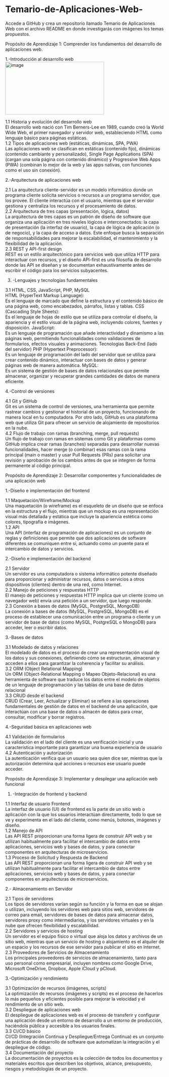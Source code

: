 # Temario-de-Aplicaciones-Web-
Accede a GitHub y crea un repositorio llamado Temario de Aplicaciones Web con el archivo README en donde investigarás con imágenes los temas propuestos.

Propósito de Aprendizaje 1: Comprender los fundamentos del desarrollo de aplicaciones web.

1.-Introducción al desarrollo web
<img width="313" height="167" alt="image" src="https://github.com/user-attachments/assets/f7ef46c2-765e-465a-90fb-4e1c49988106" />


1.1 Historia y evolución del desarrollo web  
El desarrollo web nació con Tim Berners-Lee en 1989, cuando creó la World Wide Web, el primer navegador y servidor web, estableciendo HTML como lenguaje básico para páginas estáticas.  
1.2 Tipos de aplicaciones web (estáticas, dinámicas, SPA, PWA)  
Las aplicaciones web se clasifican en estáticas (contenido fijo), dinámicas (contenido cambiante y personalizado), Single Page Applications (SPA) (cargan una sola página con contenido dinámico) y Progressive Web Apps (PWA) (combinan lo mejor de la web y las apps nativas, con funciones como el uso sin conexión).  

2.-Arquitectura de aplicaciones web  

2.1 La arquitectura cliente-servidor es un modelo informático donde un programa cliente solicita servicios o recursos a un programa servidor, que los provee. El cliente interactúa con el usuario, mientras que el servidor gestiona y centraliza los recursos y el procesamiento de datos.  
2.2 Arquitectura de tres capas (presentación, lógica, datos)  
La arquitectura de tres capas es un patrón de diseño de software que organiza una aplicación en tres niveles lógicos e interconectados: la capa de presentación (la interfaz de usuario), la capa de lógica de aplicación (o de negocio), y la capa de acceso a datos. Este enfoque busca la separación de responsabilidades para mejorar la escalabilidad, el mantenimiento y la flexibilidad de la aplicación.  
2.3 REST y API-first design  
REST es un estilo arquitectónico para servicios web que utiliza HTTP para interactuar con recursos, y el diseño API-first es una filosofía de desarrollo donde las API se diseñan y se documentan exhaustivamente antes de escribir el código para los servicios subyacentes.  

3. -Lenguajes y tecnologías fundamentales
     
3.1 HTML, CSS, JavaScript, PHP, MySQL  
HTML (HyperText Markup Language):    
Es el lenguaje de marcado que define la estructura y el contenido básico de una página web, como encabezados, párrafos, listas y tablas. 
CSS (Cascading Style Sheets):  
Es el lenguaje de hojas de estilo que se utiliza para controlar el diseño, la apariencia y el estilo visual de la página web, incluyendo colores, fuentes y disposición. 
JavaScript:  
Es un lenguaje de programación que añade interactividad y dinamismo a las páginas web, permitiendo funcionalidades como validaciones de formularios, efectos visuales y animaciones. 
Tecnologías Back-End (lado del servidor) 
PHP (Hypertext Preprocessor):  
Es un lenguaje de programación del lado del servidor que se utiliza para crear contenido dinámico, interactuar con bases de datos y generar páginas web de manera automática.
MySQL:  
Es un sistema de gestión de bases de datos relacionales que permite almacenar, organizar y recuperar grandes cantidades de datos de manera eficiente.  

4.-Control de versiones  

4.1 Git y GitHub    
Git es un sistema de control de versiones, una herramienta que permite rastrear cambios y gestionar el historial de un proyecto, funcionando de manera local en tu computadora. Por otro lado, GitHub es una plataforma web que utiliza Git para ofrecer un servicio de alojamiento de repositorios en la nube.  
4.2 Flujo de trabajo con ramas (branching, merge, pull requests)  
Un flujo de trabajo con ramas en sistemas como Git y plataformas como GitHub implica crear ramas (branches) separadas para desarrollar nuevas funcionalidades, hacer merge (o combinar) esas ramas con la rama principal (main o master) y usar Pull Requests (PRs) para solicitar una revisión y aprobación de los cambios antes de que se integren de forma permanente al código principal.  

Propósito de Aprendizaje 2: Desarrollar componentes y funcionalidades de una aplicación web  

1.-Diseño e implementación del frontend  

1.1 Maquetación/Wireframe/Mockup  
Una maquetación (o wireframe) es el esqueleto de un diseño que se enfoca en la estructura y el flujo, mientras que un mockup es una representación visual más detallada y estática que incluye la apariencia estética como colores, tipografía e imágenes.  
1.2 API  
Una API (interfaz de programación de aplicaciones) es un conjunto de reglas y definiciones que permite que dos aplicaciones de software diferentes se comuniquen entre sí, actuando como un puente para el intercambio de datos y servicios.  

2.-Diseño e implementación del backend  

2.1 Servidor  
Un servidor es una computadora o sistema informático potente diseñado para proporcionar y administrar recursos, datos o servicios a otros dispositivos (clientes) dentro de una red, como Internet.  
2.2 Manejo de peticiones y respuestas HTTP  
El manejo de peticiones y respuestas HTTP implica que un cliente (como un navegador web) envía una petición a un servidor, que luego responde.  
2.3 Conexión a bases de datos (MySQL, PostgreSQL, MongoDB)  
La conexión a bases de datos (MySQL, PostgreSQL, MongoDB) es el proceso de establecer una comunicación entre un programa o cliente y un servidor de base de datos (como MySQL, PostgreSQL o MongoDB) para acceder, leer o escribir datos.  

3.-Bases de datos  

3.1 Modelado de datos y relaciones  
El modelado de datos es el proceso de crear una representación visual de los datos y sus conexiones, definiendo cómo se estructuran, almacenan y acceden a ellos para garantizar la coherencia y facilitar su análisis.  
3.2 ORM (Object Relational Mapping)  
Un ORM (Object-Relational Mapping o Mapeo Objeto-Relacional) es una herramienta de software que traduce los datos entre el modelo de objetos de un lenguaje de programación y las tablas de una base de datos relacional  
3.3 CRUD desde el backend  
CRUD (Crear, Leer, Actualizar y Eliminar) se refiere a las operaciones fundamentales de gestión de datos en el backend de una aplicación, que interactúan con una base de datos o almacén de datos para crear, consultar, modificar y borrar registros.  

4.-Seguridad básica en aplicaciones web  

4.1 Validación de formularios  
La validación en el lado del cliente es una verificación inicial y una característica importante para garantizar una buena experiencia de usuario  
4.2 Autenticación y autorización   
La autenticación verifica que un usuario sea quien dice ser, mientras que la autorización determina qué acciones o recursos ese usuario puede acceder.   

Propósito de Aprendizaje 3: Implementar y desplegar una aplicación web funcional  

1. -Integración de frontend y backend  

1.1 Interfaz de usuario Frontend    
La interfaz de usuario (UI) de frontend es la parte de un sitio web o aplicación con la que los usuarios interactúan directamente, todo lo que se ve y experimenta en el lado del cliente, como menús, botones, imágenes y diseño.  
1.2 Manejo de API    
Las API REST proporcionan una forma ligera de construir API web y se utilizan habitualmente para facilitar el intercambio de datos entre aplicaciones, servicios web y bases de datos, y para conectar componentes en arquitecturas de microservicios.  
1.3 Proceso de Solicitud y Respuesta de Backend  
Las API REST proporcionan una forma ligera de construir API web y se utilizan habitualmente para facilitar el intercambio de datos entre aplicaciones, servicios web y bases de datos, y para conectar componentes en arquitecturas de microservicios.  

2.- Almacenamiento en Servidor  

2.1 Tipos de servidores  
Los tipos de servidores varían según su función y la forma en que se alojan o utilizan, incluyendo los servidores web para sitios web, servidores de correo para email, servidores de bases de datos para almacenar datos, servidores proxy como intermediarios, y los servidores virtuales y en la nube que ofrecen flexibilidad y escalabilidad.  
2.2 Servidores y servicios de hosting  
Un servidor es el equipo físico o virtual que aloja los datos y archivos de un sitio web, mientras que un servicio de hosting o alojamiento es el alquiler de un espacio y los recursos de ese servidor para publicar el sitio en Internet.  
2.3 Proveedores de Servicios de Almacenamiento  
Los principales proveedores de servicios de almacenamiento, tanto para uso personal como empresarial, incluyen nombres como Google Drive, Microsoft OneDrive, Dropbox, Apple iCloud y pCloud.  

3.-Optimización y rendimiento  

3.1 Optimización de recursos (imágenes, scripts)  
La optimización de recursos (imágenes y scripts) es el proceso de hacerlos lo más pequeños y eficientes posible para mejorar la velocidad y el rendimiento de un sitio web.  
3.2 Despliegue de aplicaciones web  
El despliegue de aplicaciones web es el proceso de transferir y configurar una aplicación desde un entorno de desarrollo a un entorno de producción, haciéndola pública y accesible a los usuarios finales.  
3.3 CI/CD básico  
CI/CD (Integración Continua y Despliegue/Entrega Continua) es un conjunto de prácticas de desarrollo de software que automatizan la integración y el despliegue de código.  
3.4 Documentación del proyecto  
La documentación de proyectos es la colección de todos los documentos y materiales escritos que describen los objetivos, alcance, presupuesto, riesgos y metodologías de un proyecto.





















